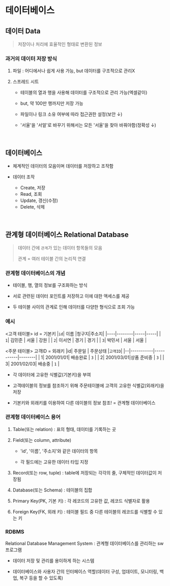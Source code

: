 # 데이터베이스

## 데이터 Data

> 저장이나 처리에 효율적인 형태로 변환된 정보

### 과거의 데이터 저장 방식
1. 파일 : 어디에서나 쉽게 사용 가능, but 데이터를 구조적으로 관리X

2. 스프레드 시트
    - 테이블의 열과 행을 사용해 데이터를 구조적으로 관리 가능(엑셀같이)

    - but, 약 100만 행까지만 저장 가능

    - 파일이나 링크 소유 여부에 따라 접근권한 설정(보안 ↓)

    - '서울'을 '서얼'로 바꾸기 위해서는 모든 '서울'을 찾아 바꿔야함(정확성 ↓)

<br>

## 데이터베이스
  - 체계적인 데이터의 모음이며 데이터를 저장하고 조작함

  - 데이터 조작
    - Create, 저장
    - Read, 조회
    - Update, 갱신(수정)
    - Delete, 삭제

<br>

## 관계형 데이터베이스 Relational Database

> 데이터 간에 `관계`가 있는 데이터 항목들의 모음
> 
> 관계 = 여러 테이블 간의 논리적 연결

### 관계형 데이터베이스의 개념
- 테이블, 행, 열의 정보를 구조화하는 방식

- 서로 관련된 데이터 포인트를 저장하고 이에 대한 액세스를 제공

- 두 테이블 사이의 관계로 인해 데이터를 다양한 형식으로 조회 가능

### 예시

<고객 테이블> id = 기본키
|`id`|  이름  |청구지|주소지|
|----|--------|-----|-----|
| `1`| 김민준 | 서울 | 강원 |
| `2`| 이서연 | 경기 | 경기 |
| `3`| 박민서 | 서울 | 서울 |

<주문 테이블> 고객ID = 외래키
|id|   주문일   |  주문상태  |`고객ID`|
|--|-----------|-----------|--------|
| 1| 2001/01/01|  배송완료  |   `3`  |
| 2| 2001/03/01|상품 준비중 |   `3`  |
| 3| 2001/02/03|   배송중   |   `1`  |

- 각 데이터에 고유한 식별값(기본키)을 부여

- 고객테이블의 정보를 참조하기 위해 주문테이블에 고객의 고유한 식별값(외래키)을 저장

- 기본키와 외래키를 이용하여 다른 데이블의 정보 참조! = 관계형 데이터베이스


### 관계형 데이터베이스 용어
1. Table(또는 relation) : 표의 형태, 데이터를 기록하는 곳

2. Field(또는 column, attribute)
    - 'id', '이름', '주소지'와 같은 데이터의 항목

    - 각 필드에는 고유한 데이터 타입 지정

3. Record(또는 row, tuple) : table에 저장되는 각각의 줄, 구체적인 데이터값이 저장됨

4. Database(또는 Schema) : 테이블의 집합

5. Primary Key(PK, 기본 키) : 각 레코드의 고유한 값, 레코드 식별자로 활용

6. Foreign Key(FK, 외래 키) : 테이블 필드 중 다른 테이블의 레코드를 식별할 수 있는 키


### RDBMS

Relational Database Management System : 관계형 데이터베이스를 관리하는 sw프로그램

- 데이터 저장 및 관리를 용이하게 하는 시스템

- 데이터베이스와 사용자 간의 인터페이스 역할(데이터 구성, 업데이트, 모니터링, 백업, 복구 등을 할 수 있도록)
